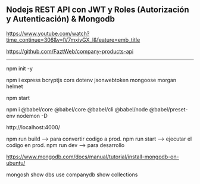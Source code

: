 Nodejs REST API con JWT y Roles (Autorización y Autenticación) & Mongodb
--------------------------------------------------------------------------

https://www.youtube.com/watch?time_continue=306&v=lV7mxivGX_I&feature=emb_title

https://github.com/FaztWeb/company-products-api

-----------------------------------------------

npm init -y

npm i express bcryptjs cors dotenv jsonwebtoken mongoose morgan helmet

npm start

npm i @babel/core @babel/core @babel/cli @babel/node @babel/preset-env nodemon -D 


http://localhost:4000/


npm run build --> para convertir codigo a prod.
npm run start --> ejecutar el codigo en prod.
npm run dev --> para desarrollo


https://www.mongodb.com/docs/manual/tutorial/install-mongodb-on-ubuntu/

mongosh
show dbs
use companydb
show collections





